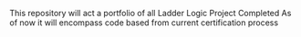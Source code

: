 This repository will act a portfolio of all Ladder Logic Project Completed
As of now it will encompass code based from current certification process
